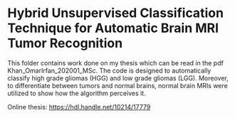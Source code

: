 # Hybrid Unsupervised Classification Technique for Automatic Brain MRI Tumor Recognition

This folder contains work done on my thesis which can be read in the pdf Khan_OmarIrfan_202001_MSc. The code is designed to automatically classify high grade gliomas (HGG) and low grade gliomas (LGG). Moreover, to differentiate between tumors and normal brains, normal brain MRIs were utilized to show how the algorithm perceives it. 

Online thesis: https://hdl.handle.net/10214/17779
